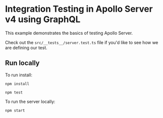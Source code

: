 # Integration Testing in Apollo Server v4 using GraphQL

This example demonstrates the basics of testing Apollo Server. 

Check out the `src/__tests__/server.test.ts` file if you'd like to see how we are defining our test.

## Run locally

To run install:
```shell
npm install 
```

```shell
npm test
```

To run the server locally:

```shell
npm start
```

